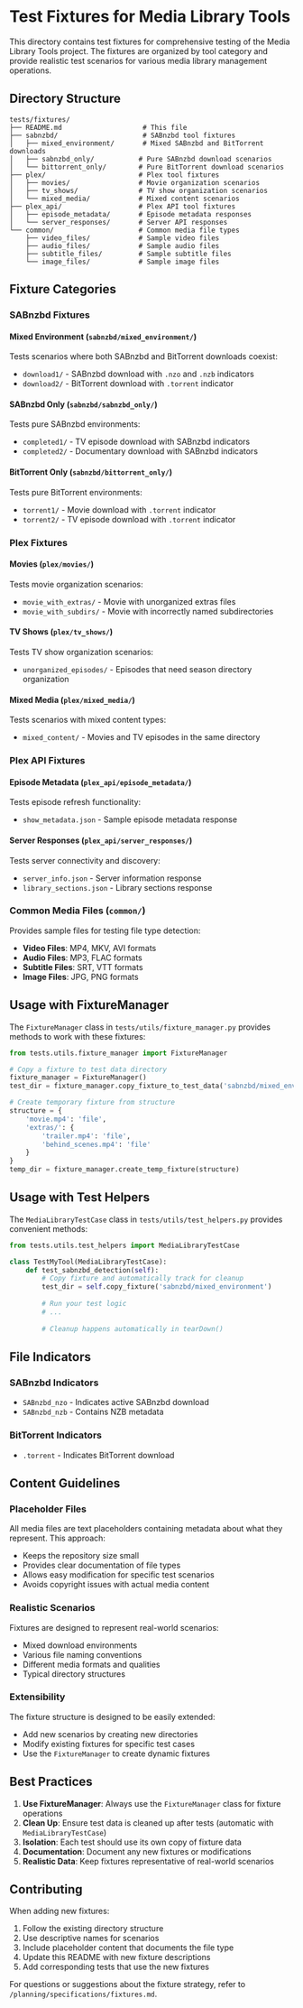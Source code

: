 # Test Fixtures for Media Library Tools

This directory contains test fixtures for comprehensive testing of the Media Library Tools project. The fixtures are organized by tool category and provide realistic test scenarios for various media library management operations.

## Directory Structure

```
tests/fixtures/
├── README.md                    # This file
├── sabnzbd/                     # SABnzbd tool fixtures
│   ├── mixed_environment/       # Mixed SABnzbd and BitTorrent downloads
│   ├── sabnzbd_only/           # Pure SABnzbd download scenarios
│   └── bittorrent_only/        # Pure BitTorrent download scenarios
├── plex/                       # Plex tool fixtures
│   ├── movies/                 # Movie organization scenarios
│   ├── tv_shows/               # TV show organization scenarios
│   └── mixed_media/            # Mixed content scenarios
├── plex_api/                   # Plex API tool fixtures
│   ├── episode_metadata/       # Episode metadata responses
│   └── server_responses/       # Server API responses
└── common/                     # Common media file types
    ├── video_files/            # Sample video files
    ├── audio_files/            # Sample audio files
    ├── subtitle_files/         # Sample subtitle files
    └── image_files/            # Sample image files
```

## Fixture Categories

### SABnzbd Fixtures

#### Mixed Environment (`sabnzbd/mixed_environment/`)
Tests scenarios where both SABnzbd and BitTorrent downloads coexist:
- `download1/` - SABnzbd download with `.nzo` and `.nzb` indicators
- `download2/` - BitTorrent download with `.torrent` indicator

#### SABnzbd Only (`sabnzbd/sabnzbd_only/`)
Tests pure SABnzbd environments:
- `completed1/` - TV episode download with SABnzbd indicators
- `completed2/` - Documentary download with SABnzbd indicators

#### BitTorrent Only (`sabnzbd/bittorrent_only/`)
Tests pure BitTorrent environments:
- `torrent1/` - Movie download with `.torrent` indicator
- `torrent2/` - TV episode download with `.torrent` indicator

### Plex Fixtures

#### Movies (`plex/movies/`)
Tests movie organization scenarios:
- `movie_with_extras/` - Movie with unorganized extras files
- `movie_with_subdirs/` - Movie with incorrectly named subdirectories

#### TV Shows (`plex/tv_shows/`)
Tests TV show organization scenarios:
- `unorganized_episodes/` - Episodes that need season directory organization

#### Mixed Media (`plex/mixed_media/`)
Tests scenarios with mixed content types:
- `mixed_content/` - Movies and TV episodes in the same directory

### Plex API Fixtures

#### Episode Metadata (`plex_api/episode_metadata/`)
Tests episode refresh functionality:
- `show_metadata.json` - Sample episode metadata response

#### Server Responses (`plex_api/server_responses/`)
Tests server connectivity and discovery:
- `server_info.json` - Server information response
- `library_sections.json` - Library sections response

### Common Media Files (`common/`)

Provides sample files for testing file type detection:
- **Video Files**: MP4, MKV, AVI formats
- **Audio Files**: MP3, FLAC formats
- **Subtitle Files**: SRT, VTT formats
- **Image Files**: JPG, PNG formats

## Usage with FixtureManager

The `FixtureManager` class in `tests/utils/fixture_manager.py` provides methods to work with these fixtures:

```python
from tests.utils.fixture_manager import FixtureManager

# Copy a fixture to test data directory
fixture_manager = FixtureManager()
test_dir = fixture_manager.copy_fixture_to_test_data('sabnzbd/mixed_environment')

# Create temporary fixture from structure
structure = {
    'movie.mp4': 'file',
    'extras/': {
        'trailer.mp4': 'file',
        'behind_scenes.mp4': 'file'
    }
}
temp_dir = fixture_manager.create_temp_fixture(structure)
```

## Usage with Test Helpers

The `MediaLibraryTestCase` class in `tests/utils/test_helpers.py` provides convenient methods:

```python
from tests.utils.test_helpers import MediaLibraryTestCase

class TestMyTool(MediaLibraryTestCase):
    def test_sabnzbd_detection(self):
        # Copy fixture and automatically track for cleanup
        test_dir = self.copy_fixture('sabnzbd/mixed_environment')
        
        # Run your test logic
        # ...
        
        # Cleanup happens automatically in tearDown()
```

## File Indicators

### SABnzbd Indicators
- `SABnzbd_nzo` - Indicates active SABnzbd download
- `SABnzbd_nzb` - Contains NZB metadata

### BitTorrent Indicators
- `.torrent` - Indicates BitTorrent download

## Content Guidelines

### Placeholder Files
All media files are text placeholders containing metadata about what they represent. This approach:
- Keeps the repository size small
- Provides clear documentation of file types
- Allows easy modification for specific test scenarios
- Avoids copyright issues with actual media content

### Realistic Scenarios
Fixtures are designed to represent real-world scenarios:
- Mixed download environments
- Various file naming conventions
- Different media formats and qualities
- Typical directory structures

### Extensibility
The fixture structure is designed to be easily extended:
- Add new scenarios by creating new directories
- Modify existing fixtures for specific test cases
- Use the `FixtureManager` to create dynamic fixtures

## Best Practices

1. **Use FixtureManager**: Always use the `FixtureManager` class for fixture operations
2. **Clean Up**: Ensure test data is cleaned up after tests (automatic with `MediaLibraryTestCase`)
3. **Isolation**: Each test should use its own copy of fixture data
4. **Documentation**: Document any new fixtures or modifications
5. **Realistic Data**: Keep fixtures representative of real-world scenarios

## Contributing

When adding new fixtures:
1. Follow the existing directory structure
2. Use descriptive names for scenarios
3. Include placeholder content that documents the file type
4. Update this README with new fixture descriptions
5. Add corresponding tests that use the new fixtures

For questions or suggestions about the fixture strategy, refer to `/planning/specifications/fixtures.md`.